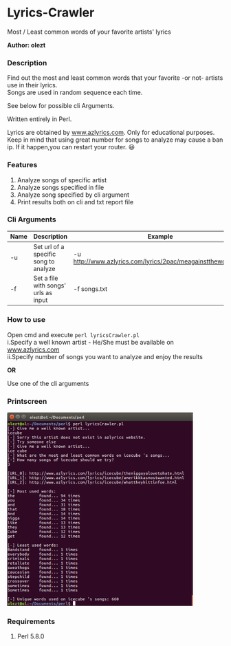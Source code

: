 # Lyrics-Crawler
Most / Least common words of your favorite artists' lyrics

**Author: olezt**

### Description

Find out the most and least common words that your favorite -or not- artists use in their lyrics.<br>
Songs are used in random sequence each time.<br>

See below for possible cli Arguments.<br>

Written entirely in Perl.<br>

Lyrics are obtained by www.azlyrics.com. Only for educational purposes.<br>
Keep in mind that using great number for songs to analyze may cause a ban ip. If it happen,you can restart your router. :laughing:

### Features

1. Analyze songs of specific artist
2. Analyze songs specified in file
3. Analyze song specified by cli argument
4. Print results both on cli and txt report file

### Cli Arguments
Name   |   Description   |   Example
------------ | ------------- | -------------
-u 	  |  Set url of a specific song to analyze | -u http://www.azlyrics.com/lyrics/2pac/meagainsttheworld.html
-f   |  Set a file with songs' urls as input | -f songs.txt

### How to use

Open cmd and execute ```perl lyricsCrawler.pl```<br>
  i.Specify a well known artist - He/She must be available on www.azlyrics.com<br>
  ii.Specify number of songs you want to analyze and enjoy the results<br>

<b>OR</b><br> 

Use one of the cli arguments

### Printscreen

<img src="screenShot.png" height="450"/>

### Requirements

1. Perl 5.8.0

